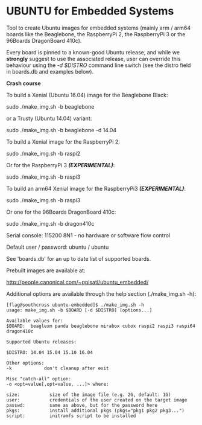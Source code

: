 # UBUNTU for Embedded Systems

Tool to create Ubuntu images for embedded systems (mainly arm / arm64 boards
like the Beaglebone, the RaspberryPi 2, the RaspberryPi 3 or the 96Boards
DragonBoard 410c).

Every board is pinned to a known-good Ubuntu release, and while we **strongly**
suggest to use the associated release, user can override this behaviour using the
_-d $DISTRO_ command line switch (see the distro field in boards.db and examples
below).

**Crash course**

To build a Xenial (Ubuntu 16.04) image for the Beaglebone Black:

sudo ./make_img.sh -b beaglebone

or a Trusty (Ubuntu 14.04) variant:

sudo ./make_img.sh -b beaglebone -d 14.04

To build a Xenial image for the RaspberryPi 2:

sudo ./make_img.sh -b raspi2

Or for the RaspberryPi 3 **_(EXPERIMENTAL)_**:

sudo ./make_img.sh -b raspi3

To build an arm64 Xenial image for the RaspberryPi3 **_(EXPERIMENTAL)_**:

sudo ./make_img.sh -b raspi3

Or one for the 96Boards DragonBoard 410c:

sudo ./make_img.sh -b dragon410c

Serial console: 115200 8N1 - no hardware or software flow control 

Default user / password: ubuntu / ubuntu

See 'boards.db' for an up to date list of supported boards.

Prebuilt images are available at:

http://people.canonical.com/~ppisati/ubuntu_embedded/

Additional options are available through the help section (./make_img.sh -h):

```
[flag@southcross ubuntu-embedded]$ ./make_img.sh -h
usage: make_img.sh -b $BOARD [-d $DISTRO] [options...]

Available values for:
$BOARD:  beaglexm panda beaglebone mirabox cubox raspi2 raspi3 raspi64 dragon410c

Supported Ubuntu releases:

$DISTRO: 14.04 15.04 15.10 16.04

Other options:
-k            don't cleanup after exit

Misc "catch-all" option:
-o <opt=value[,opt=value, ...]> where:

size:			size of the image file (e.g. 2G, default: 1G)
user:			credentials of the user created on the target image
passwd:			same as above, but for the password here
pkgs:			install additional pkgs (pkgs="pkg1 pkg2 pkg3...")
script:			initramfs script to be installed
```
